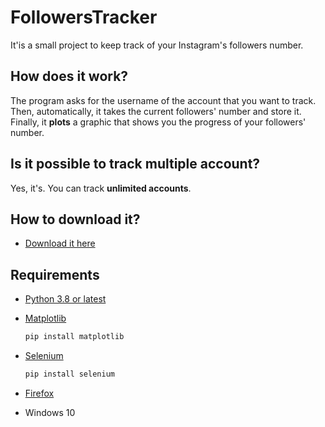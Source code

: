 # FollowersTracker
It'is a small project to keep track of your Instagram's followers number. 

## How does it work?
The program asks for the username of the account that you want to track.
Then, automatically, it takes the current followers' number and store it.
Finally, it **plots** a graphic that shows you the progress of your followers' number.

## Is it possible to track multiple account?
Yes, it's. You can track **unlimited accounts**.

## How to download it?
* [Download it here](https://github.com/fraste97/FollowersTracker/archive/master.zip)

## Requirements
* [Python 3.8 or latest](https://www.python.org/downloads/)

* [Matplotlib](https://pypi.org/project/matplotlib/) 
    ```bash
    pip install matplotlib
    ```

* [Selenium](https://pypi.org/project/selenium/)
    ```bash
    pip install selenium
    ```

* [Firefox](https://www.mozilla.org/it/firefox/new/)

* Windows 10

